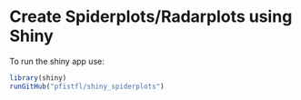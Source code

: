 # Create Spiderplots/Radarplots using Shiny

To run the shiny app use:
```r
library(shiny)
runGitHub("pfistfl/shiny_spiderplots")
```

